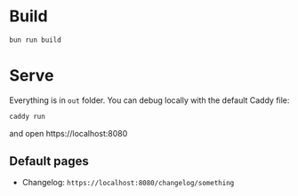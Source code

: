 
# Build

```bash
bun run build
```

# Serve

Everything is in `out` folder. You can debug locally with the default Caddy file:

```bash
caddy run
```

and open https://localhost:8080

## Default pages

- Changelog: `https://localhost:8080/changelog/something`

